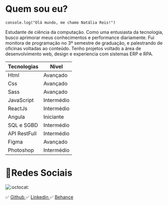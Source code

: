 # Quem sou eu?

	console.log("Olá mundo, me chamo Natália Reis!") 
Estudante de ciência da computação. Como uma entusiasta da tecnologia, busco aprimorar meus conhecimentos e performance diariamente. Fui monitora de programação  no 3º semestre de graduação, e palestrando de oficinas voltadas ao conteúdo.
Tenho projetos voltado a área de desenvolvimento web, design e experiencia com sistemas ERP e RPA.


| Tecnologias | Nivel |  
|--|--|
| Html | Avançado  |
| Css | Avançado  |
| Sass | Avançado  |
| JavaScript | Intermédio  |
| ReactJs | Intermédio   |
| Angula | Iniciante   |
| SQL e SGBD | Intermédio   |
| API RestFull| Intermédio   |
| Figma | Avançado  |
| Photoshop | Intermédio   |

# 🔗Redes Sociais
![:octocat:](https://github.githubassets.com/images/icons/emoji/octocat.png " :octocat:")

✅  [Github ](https://github.com/NataliaReiis)
✅  [Linkedin ](https://www.linkedin.com/in/nat%C3%A1lia-reis-965763165/)
✅  [Behance ](https://www.behance.net/nataliareiis)
